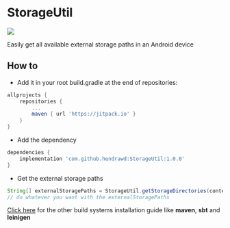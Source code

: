 # StorageUtil

[![](https://jitpack.io/v/hendrawd/StorageUtil.svg)](https://jitpack.io/#hendrawd/StorageUtil)

Easily get all available external storage paths in an Android device

## How to
 - Add it in your root build.gradle at the end of repositories:
```gradle
allprojects {
    repositories {
        ...
        maven { url 'https://jitpack.io' }
    }
}
```
 - Add the dependency
```gradle
dependencies {
    implementation 'com.github.hendrawd:StorageUtil:1.0.0'
}
```
 - Get the external storage paths
 ```java
 String[] externalStoragePaths = StorageUtil.getStorageDirectories(context);
 // do whatever you want with the externalStoragePaths
 ```

[Click here](https://jitpack.io/#hendrawd/StorageUtil/) for the other build systems installation guide like **maven**, **sbt** and **leinigen**
